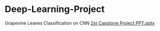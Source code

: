 # Deep-Learning-Project
Grapevine Leaves Classification on CNN
[2st Capstone Project PPT.pptx](https://github.com/Snegapriya-SP/Deep-Learning-Project/files/10123120/2st.Capstone.Project.PPT.pptx)
